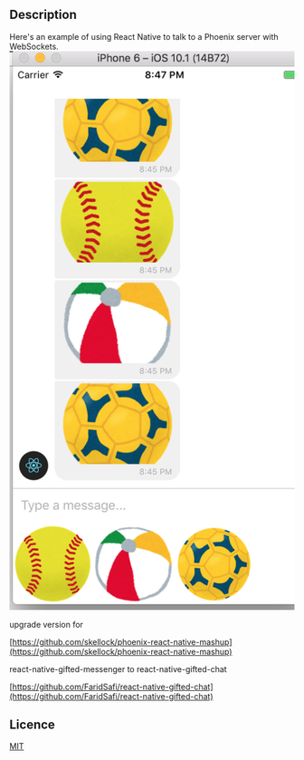 ## Description

Here's an example of using React Native to talk to a Phoenix server with WebSockets.  
![screen capture](https://raw.githubusercontent.com/natsuki-yamanaka/phoenix-react-native-mashup2017/images/screenshot1.png "sample")
  
upgrade version for  
  
[https://github.com/skellock/phoenix-react-native-mashup](https://github.com/skellock/phoenix-react-native-mashup)  
  
react-native-gifted-messenger to react-native-gifted-chat  
  
[https://github.com/FaridSafi/react-native-gifted-chat](https://github.com/FaridSafi/react-native-gifted-chat)  

## Licence

[MIT](https://github.com/tcnksm/tool/blob/master/LICENCE)

